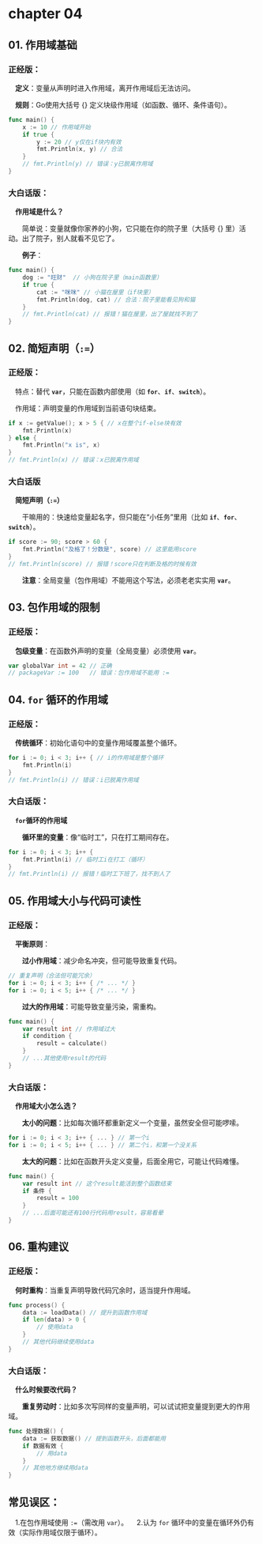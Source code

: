 # chapter 04

## 01. 作用域基础
### 正经版：

&emsp;**定义**：变量从声明时进入作用域，离开作用域后无法访问。

&emsp;**规则**：Go使用大括号 {} 定义块级作用域（如函数、循环、条件语句）。

```go
func main() {
    x := 10 // 作用域开始
    if true {
        y := 20 // y仅在if块内有效
        fmt.Println(x, y) // 合法
    }
    // fmt.Println(y) // 错误：y已脱离作用域
}
```

### 大白话版：
&emsp;**作用域是什么？**

&emsp;&emsp;简单说：变量就像你家养的小狗，它只能在你的院子里（大括号 {} 里）活动。出了院子，别人就看不见它了。

&emsp;&emsp;**例子**：

```go
func main() {
    dog := "旺财"  // 小狗在院子里（main函数里）
    if true {
        cat := "咪咪" // 小猫在屋里（if块里）
        fmt.Println(dog, cat) // 合法：院子里能看见狗和猫
    }
    // fmt.Println(cat) // 报错！猫在屋里，出了屋就找不到了
}
```

## 02. 简短声明（`:=`）
### 正经版：

&emsp;特点：替代 **`var`**，只能在函数内部使用（如 **`for`**、**`if`**、**`switch`**）。

&emsp;作用域：声明变量的作用域到当前语句块结束。

```go
if x := getValue(); x > 5 { // x在整个if-else块有效
    fmt.Println(x)
} else {
    fmt.Println("x is", x)
}
// fmt.Println(x) // 错误：x已脱离作用域
```
### 大白话版
&emsp;**简短声明（`:=`）**

&emsp;&emsp;干嘛用的：快速给变量起名字，但只能在“小任务”里用（比如 **`if`**、**`for`**、**`switch`**）。

```go
if score := 90; score > 60 { 
    fmt.Println("及格了！分数是", score) // 这里能用score
}
// fmt.Println(score) // 报错！score只在判断及格的时候有效
```

&emsp;&emsp;**注意**：全局变量（包作用域）不能用这个写法，必须老老实实用 **`var`**。

## 03. 包作用域的限制
### 正经版：

&emsp;**包级变量**：在函数外声明的变量（全局变量）必须使用 **`var`**。

```go
var globalVar int = 42 // 正确
// packageVar := 100   // 错误：包作用域不能用 :=
```

## 04. `for` 循环的作用域
### 正经版：

&emsp;**传统循环**：初始化语句中的变量作用域覆盖整个循环。
```go
for i := 0; i < 3; i++ { // i的作用域是整个循环
    fmt.Println(i)
}
// fmt.Println(i) // 错误：i已脱离作用域
```

### 大白话版：
&emsp;**`for`循环的作用域**

&emsp;&emsp;**循环里的变量**：像“临时工”，只在打工期间存在。

```go
for i := 0; i < 3; i++ { 
    fmt.Println(i) // 临时工i在打工（循环）
}
// fmt.Println(i) // 报错！临时工下班了，找不到人了
```

## 05. 作用域大小与代码可读性
### 正经版：

&emsp;**平衡原则**：

&emsp;&emsp;**过小作用域**：减少命名冲突，但可能导致重复代码。
```go
// 重复声明（合法但可能冗余）
for i := 0; i < 3; i++ { /* ... */ }
for i := 0; i < 5; i++ { /* ... */ }
```

&emsp;&emsp;**过大的作用域**：可能导致变量污染，需重构。
```go
func main() {
    var result int // 作用域过大
    if condition {
        result = calculate()
    }
    // ...其他使用result的代码
}
```
### 大白话版：
&emsp;**作用域大小怎么选？**

&emsp;&emsp;**太小的问题**：比如每次循环都重新定义一个变量，虽然安全但可能啰嗦。
```go
for i := 0; i < 3; i++ { ... } // 第一个i
for i := 0; i < 5; i++ { ... } // 第二个i，和第一个没关系
```

&emsp;&emsp;**太大的问题**：比如在函数开头定义变量，后面全用它，可能让代码难懂。
```go
func main() {
    var result int // 这个result能活到整个函数结束
    if 条件 {
        result = 100
    }
    // ...后面可能还有100行代码用result，容易看晕
}
```

## 06. 重构建议
### 正经版：

&emsp;**何时重构**：当重复声明导致代码冗余时，适当提升作用域。
```go
func process() {
    data := loadData() // 提升到函数作用域
    if len(data) > 0 {
        // 使用data
    }
    // 其他代码继续使用data
}
```
### 大白话版：
&emsp;**什么时候要改代码？**

&emsp;&emsp;**重复劳动时**：比如多次写同样的变量声明，可以试试把变量提到更大的作用域。
```go
func 处理数据() {
    data := 获取数据() // 提到函数开头，后面都能用
    if 数据有效 {
        // 用data
    }
    // 其他地方继续用data
}
```

## 常见误区：
&emsp;1.在包作用域使用 `:=`（需改用 `var`）。
&emsp;2.认为 `for` 循环中的变量在循环外仍有效（实际作用域仅限于循环）。
